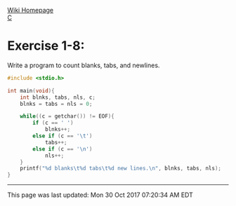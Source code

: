 [Wiki Homepage](../index.md)  
[C](../c.md)


# Exercise 1-8:
Write a program to count blanks, tabs, and newlines.
```c
#include <stdio.h>

int main(void){
	int blnks, tabs, nls, c;
	blnks = tabs = nls = 0;

	while((c = getchar()) != EOF){
		if (c == ' ')
			blnks++;
		else if (c == '\t')
			tabs++;
		else if (c == '\n')
			nls++;
	}
	printf("%d blanks\t%d tabs\t%d new lines.\n", blnks, tabs, nls);
}
```
---
This page was last updated: Mon 30 Oct 2017 07:20:34 AM EDT 
